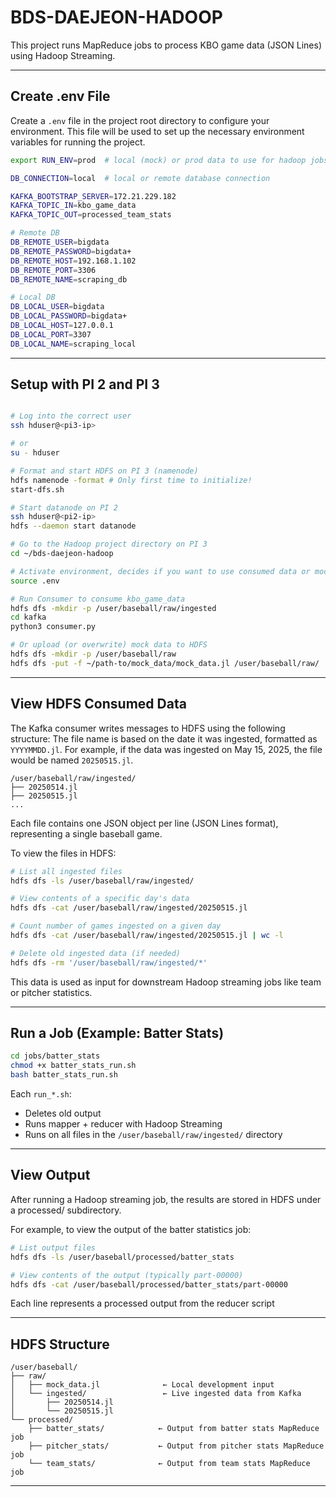 # BDS-DAEJEON-HADOOP

This project runs MapReduce jobs to process KBO game data (JSON Lines) using Hadoop Streaming.

---

## Create .env File

Create a `.env` file in the project root directory to configure your environment. This file will be used to set up the necessary environment variables for running the project.

```bash
export RUN_ENV=prod  # local (mock) or prod data to use for hadoop jobs

DB_CONNECTION=local  # local or remote database connection

KAFKA_BOOTSTRAP_SERVER=172.21.229.182
KAFKA_TOPIC_IN=kbo_game_data
KAFKA_TOPIC_OUT=processed_team_stats

# Remote DB
DB_REMOTE_USER=bigdata
DB_REMOTE_PASSWORD=bigdata+
DB_REMOTE_HOST=192.168.1.102
DB_REMOTE_PORT=3306
DB_REMOTE_NAME=scraping_db

# Local DB
DB_LOCAL_USER=bigdata
DB_LOCAL_PASSWORD=bigdata+
DB_LOCAL_HOST=127.0.0.1
DB_LOCAL_PORT=3307
DB_LOCAL_NAME=scraping_local
```

---

## Setup with PI 2 and PI 3

```bash

# Log into the correct user
ssh hduser@<pi3-ip>

# or
su - hduser

# Format and start HDFS on PI 3 (namenode)
hdfs namenode -format # Only first time to initialize!
start-dfs.sh

# Start datanode on PI 2
ssh hduser@<pi2-ip>
hdfs --daemon start datanode

# Go to the Hadoop project directory on PI 3
cd ~/bds-daejeon-hadoop

# Activate environment, decides if you want to use consumed data or mock data
source .env

# Run Consumer to consume kbo_game_data
hdfs dfs -mkdir -p /user/baseball/raw/ingested
cd kafka
python3 consumer.py

# Or upload (or overwrite) mock data to HDFS
hdfs dfs -mkdir -p /user/baseball/raw
hdfs dfs -put -f ~/path-to/mock_data/mock_data.jl /user/baseball/raw/
```

---

## View HDFS Consumed Data

The Kafka consumer writes messages to HDFS using the following structure:
The file name is based on the date it was ingested, formatted as `YYYYMMDD.jl`. For example, if the data was ingested on May 15, 2025, the file would be named `20250515.jl`.

```
/user/baseball/raw/ingested/
├── 20250514.jl
├── 20250515.jl
...
```

Each file contains one JSON object per line (JSON Lines format), representing a single baseball game.

To view the files in HDFS:

```bash
# List all ingested files
hdfs dfs -ls /user/baseball/raw/ingested/

# View contents of a specific day's data
hdfs dfs -cat /user/baseball/raw/ingested/20250515.jl

# Count number of games ingested on a given day
hdfs dfs -cat /user/baseball/raw/ingested/20250515.jl | wc -l

# Delete old ingested data (if needed)
hdfs dfs -rm '/user/baseball/raw/ingested/*'
```

This data is used as input for downstream Hadoop streaming jobs like team or pitcher statistics.

---

## Run a Job (Example: Batter Stats)

```bash
cd jobs/batter_stats
chmod +x batter_stats_run.sh
bash batter_stats_run.sh
```

Each `run_*.sh`:

- Deletes old output
- Runs mapper + reducer with Hadoop Streaming
- Runs on all files in the `/user/baseball/raw/ingested/` directory

---

## View Output

After running a Hadoop streaming job, the results are stored in HDFS under a processed/ subdirectory.

For example, to view the output of the batter statistics job:

```bash
# List output files
hdfs dfs -ls /user/baseball/processed/batter_stats

# View contents of the output (typically part-00000)
hdfs dfs -cat /user/baseball/processed/batter_stats/part-00000

```

Each line represents a processed output from the reducer script

---

## HDFS Structure

```
/user/baseball/
├── raw/
│   ├── mock_data.jl              ← Local development input
│   └── ingested/                 ← Live ingested data from Kafka
│       ├── 20250514.jl
│       └── 20250515.jl
└── processed/
    ├── batter_stats/            ← Output from batter stats MapReduce job
    ├── pitcher_stats/           ← Output from pitcher stats MapReduce job
    └── team_stats/              ← Output from team stats MapReduce job

```

---
